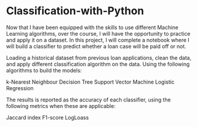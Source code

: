 # Classification-with-Python
Now that I have been equipped with the skills to use different Machine Learning algorithms, over the course, I will have the opportunity to practice and
apply it on a dataset. In this project, I will complete a notebook where I will build a classifier to predict whether a loan case will be paid off or not.

Loading a historical dataset from previous loan applications, clean the data, and apply different classification algorithm on the data. Using the following
algorithms to build the models:

k-Nearest Neighbour
Decision Tree
Support Vector Machine
Logistic Regression

The results is reported as the accuracy of each classifier, using the following metrics when these are applicable:

Jaccard index
F1-score
LogLoass
